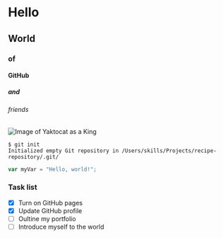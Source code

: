 # Hello
## World
### of
#### GitHub
##### and
###### friends

![Image of Yaktocat as a King](https://octodex.github.com/images/yaktocat.png)

```
$ git init
Initialized empty Git repository in /Users/skills/Projects/recipe-repository/.git/
```

 ``` javascript
var myVar = "Hello, world!";
```

### Task list

- [x] Turn on GitHub pages
- [x] Update GitHub profile
- [ ] Oultine my portfolio
- [ ] Introduce myself to the world
